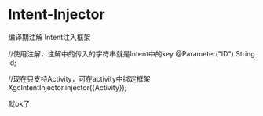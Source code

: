 # Intent-Injector
编译期注解 Intent注入框架

  //使用注解，注解中的传入的字符串就是Intent中的key
  @Parameter("ID")
  String id;
  
  //现在只支持Activity，可在activity中绑定框架
  XgcIntentInjector.injector({Activity});
  
  就ok了
  
